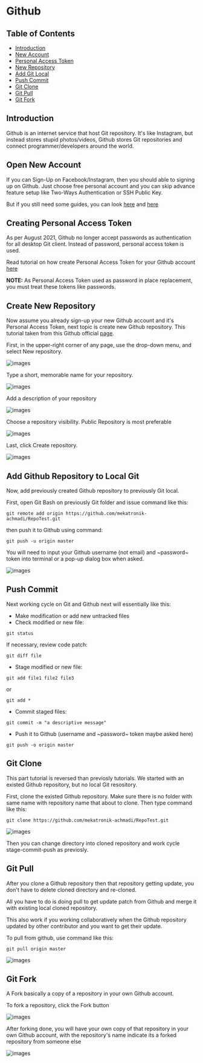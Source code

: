 # Github

## Table of Contents
- [Introduction](https://github.com/mekatronik-achmadi/md_tutorial/blob/master/electronic/tutorials/github.md#introduction)
- [New Account](https://github.com/mekatronik-achmadi/md_tutorial/blob/master/electronic/tutorials/github.md#open-new-account)
- [Personal Access Token](https://github.com/mekatronik-achmadi/md_tutorial/blob/master/electronic/tutorials/github.md#creating-personal-access-token)
- [New Repository](https://github.com/mekatronik-achmadi/md_tutorial/blob/master/electronic/tutorials/github.md#create-new-repository)
- [Add Git Local](https://github.com/mekatronik-achmadi/md_tutorial/blob/master/electronic/tutorials/github.md#add-github-repository-to-local-git)
- [Push Commit](https://github.com/mekatronik-achmadi/md_tutorial/blob/master/electronic/tutorials/github.md#push-commit)
- [Git Clone](https://github.com/mekatronik-achmadi/md_tutorial/blob/master/electronic/tutorials/github.md#git-clone)
- [Git Pull](https://github.com/mekatronik-achmadi/md_tutorial/blob/master/electronic/tutorials/github.md#git-pull)
- [Git Fork](https://github.com/mekatronik-achmadi/md_tutorial/blob/master/electronic/tutorials/github.md#git-fork)

## Introduction

Github is an internet service that host Git repository.
It's like Instagram, but instead stores stupid photos/videos,
Github stores Git repositories and connect programmer/developers around the world.

## Open New Account

If you can Sign-Up on Facebook/Instagram, then you should able to signing up on Github.
Just choose free personal account and you can skip advance feature setup like Two-Ways Authentication or SSH Public Key.

But if you still need some guides, you can look [here](https://git-scm.com/book/en/v2/GitHub-Account-Setup-and-Configuration) and [here](https://www.wikihow.com/Create-an-Account-on-GitHub)

## Creating Personal Access Token

As per August 2021, Github no longer accept passwords as authentication for all desktop Git client.
Instead of password, personal access token is used.

Read tutorial on how create Personal Access Token for your Github account [here](https://github.com/mekatronik-achmadi/md_tutorial/blob/master/electronic/tutorials/github_token.md)

**NOTE:** As Personal Access Token used as password in place replacement, you must treat these tokens like passwords.

## Create New Repository

Now assume you already sign-up your new Github account and it's Personal Access Token, next topic is create new Github repository.
This tutorial taken from this Github official [page](https://docs.github.com/en/github/getting-started-with-github/create-a-repo).

First, in the upper-right corner of any page, use the drop-down menu, and select New repository.

![images](images/githubreponew0.png?raw=true)

Type a short, memorable name for your repository.

![images](images/githubreponew1.png?raw=true)

Add a description of your repository

![images](images/githubreponew2.png?raw=true)

Choose a repository visibility. Public Repository is most preferable

![images](images/githubreponew3.png?raw=true)

Last, click Create repository.

![images](images/githubreponew4.png?raw=true)

## Add Github Repository to Local Git

Now, add previously created Github repository to previously Git local.

First, open Git Bash on previously Git folder and issue command like this:

```
git remote add origin https://github.com/mekatronik-achmadi/RepoTest.git
```

then push it to Github using command:

```
git push -u origin master
```

You will need to input your Github username (not email) and ~password~ token into terminal or a pop-up dialog box when asked.

![images](images/gitpush.JPG?raw=true)

## Push Commit

Next working cycle on Git and Github next will essentially like this:
- Make modification or add new untracked files
- Check modified or new file:

```
git status
```

If necessary, review code patch:

```
git diff file
```

- Stage modified or new file:

```
git add file1 file2 file3
```

or

```
git add *
```

- Commit staged files:

```
git commit -m "a descriptive message"
```

- Push it to Github (username and ~password~ token maybe asked here)

```
git push -o origin master
```

## Git Clone

This part tutorial is reversed than previosly tutorials.
We started with an existed Github repository, but no local Git resository.

First, clone the existed Github repository.
Make sure there is no folder with same name with repository name that about to clone.
Then type command like this:

```
git clone https://github.com/mekatronik-achmadi/RepoTest.git
```

![images](images/gitclone.JPG?raw=true)

Then you can change directory into cloned repository and work cycle stage-commit-push as previosly.

## Git Pull

After you clone a Github repository then that repository getting update,
you don't have to delete cloned directory and re-cloned.

All you have to do is doing pull to get update patch from Github
and merge it with existing local cloned repository.

This also work if you working collaboratively when the Github repository updated by other contributor
and you want to get their update.

To pull from github, use command like this:

```
git pull origin master
```

![images](images/gitpull.JPG?raw=true)

## Git Fork

A Fork basically a copy of a repository in your own Github account.

To fork a repository, click the Fork button

![images](images/githubpr_0.png?raw=true)

After forking done, you will have your own copy of that repository in your own Github account,
with the repository's name indicate its a forked repository from someone else

![images](images/githubpr_1.png?raw=true)
